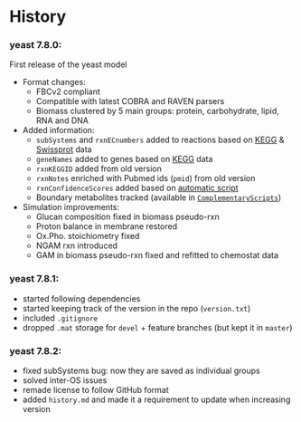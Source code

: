 # History

### yeast 7.8.0:
First release of the yeast model

* Format changes:
  * FBCv2 compliant
  * Compatible with latest COBRA and RAVEN parsers
  * Biomass clustered by 5 main groups: protein, carbohydrate, lipid, RNA and DNA
* Added information:
  * `subSystems` and `rxnECnumbers` added to reactions based on [KEGG](http://www.genome.jp/kegg/) & [Swissprot](http://www.uniprot.org/uniprot/?query=*&fil=organism%3A%22Saccharomyces+cerevisiae+%28strain+ATCC+204508+%2F+S288c%29+%28Baker%27s+yeast%29+%5B559292%5D%22+AND+reviewed%3Ayes) data
  * `geneNames` added to genes based on [KEGG](http://www.genome.jp/kegg/) data
  * `rxnKEGGID` added from old version
  * `rxnNotes` enriched with Pubmed ids (`pmid`) from old version
  * `rxnConfidenceScores` added based on [automatic script](https://github.com/SysBioChalmers/YeastMetabolicNetwork-GEM/blob/f7870589d16c08e18057a8f6cc880466373b77a7/ComplementaryScripts/getConfidenceScores.m)
  * Boundary metabolites tracked (available in [`ComplementaryScripts`](https://github.com/SysBioChalmers/yeast-metabolic-network-7.6/blob/master/ComplementaryScripts/boundaryMets.txt))
* Simulation improvements:
  * Glucan composition fixed in biomass pseudo-rxn
  * Proton balance in membrane restored
  * Ox.Pho. stoichiometry fixed
  * NGAM rxn introduced
  * GAM in biomass pseudo-rxn fixed and refitted to chemostat data

### yeast 7.8.1:
* started following dependencies
* started keeping track of the version in the repo (`version.txt`)
* included `.gitignore`
* dropped `.mat` storage for `devel` + feature branches (but kept it in `master`)

### yeast 7.8.2:
* fixed subSystems bug: now they are saved as individual groups
* solved inter-OS issues
* remade license to follow GitHub format
* added `history.md` and made it a requirement to update when increasing version